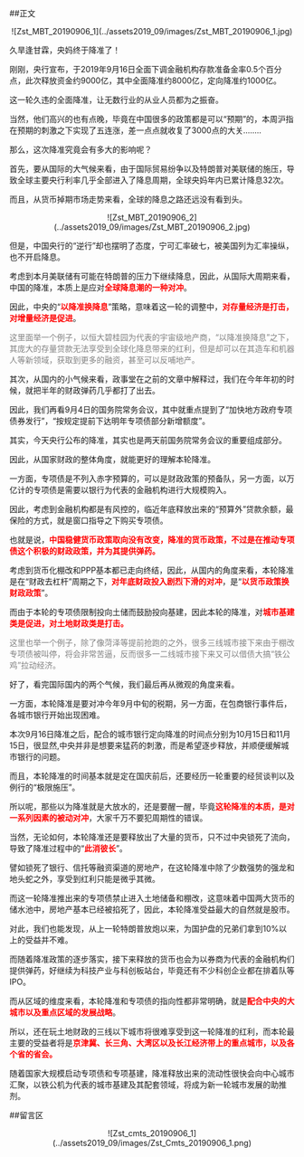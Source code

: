 ##正文

 <div align="center">![Zst_MBT_20190906_1](../assets2019_09/images/Zst_MBT_20190906_1.jpg)</div>

久旱逢甘霖，央妈终于降准了！

刚刚，央行宣布，于2019年9月16日全面下调金融机构存款准备金率0.5个百分点，此次释放资金约9000亿，其中全面降准约8000亿，定向降准约1000亿。

这一轮久违的全面降准，让无数行业的从业人员都为之振奋。

当然，他们高兴的也有点晚，毕竟在中国很多的政策都是可以“预期”的，本周沪指在预期的刺激之下实现了五连涨，差一点点就收复了3000点的大关........

那么，这次降准究竟会有多大的影响呢？

首先，要从国际的大气候来看，由于国际贸易纷争以及特朗普对美联储的施压，导致全球主要央行利率几乎全部进入了降息周期，全球央妈年内已累计降息32次。

而且，从货币掉期市场走势来看，全球的降息之路还远没有看到头。

 <div align="center">![Zst_MBT_20190906_2](../assets2019_09/images/Zst_MBT_20190906_2.jpg)</div>

但是，中国央行的“逆行”却也摆明了态度，宁可汇率破七，被美国列为汇率操纵，也不开启降息。

考虑到本月美联储有可能在特朗普的压力下继续降息，因此，从国际大周期来看，中国的降准，本质上是应对<font color="red">**全球降息潮的一种对冲**</font>。

因此，中央的“<font color="red">**以降准换降息**</font>”策略，意味着这一轮的调整中，<font color="red">**对存量经济是打击，对增量经济是促进**</font>。

<font color="grey">这里面举一个例子，以恒大碧桂园为代表的宇宙级地产商，“以降准换降息”之下，其庞大的存量贷款无法享受到全球化降息带来的红利，但是却可以在其造车和机器人等新领域，获取到更多的融资，甚至可以反哺地产。</font>


其次，从国内的小气候来看，政事堂在之前的文章中解释过，我们在今年年初的时候，就把半年的财政弹药几乎都打了出去。

因此，我们再看9月4日的国务院常务会议，其中就重点提到了“加快地方政府专项债券发行”，“按规定提前下达明年专项债部分新增额度”。

其实，今天央行公布的降准，其实也是两天前国务院常务会议的重要组成部分。

因此，从国家财政的整体角度，就能更好的理解本轮降准。

一方面，专项债是不列入赤字预算的，可以是财政政策的预备队，另一方面，以万亿计的专项债是需要以银行为代表的金融机构进行大规模购入。

因此，考虑到金融机构都是有风控的，临近年底释放出来的“预算外”贷款余额，最保险的方式，就是窗口指导之下购买专项债。

也就是说，<font color="red">**中国稳健货币政策取向没有改变，降准的货币政策，不过是在推动专项债这个积极的财政政策，并为其提供弹药。**</font>

考虑到货币化棚改和PPP基本都已走向终结，因此，从国内的角度来看，本轮降准是在“财政去杠杆”周期之下，<font color="red">**对年底财政投入剧烈下滑的对冲**</font>，是“<font color="red">**以货币政策换财政政策**</font>”。

而由于本轮的专项债限制投向土储而鼓励投向基建，因此本轮的降准，对<font color="red">**城市基建类是促进，对土地财政类是打击。**</font>

<font color="grey">这里也举一个例子，除了像菏泽等提前抢跑的之外，很多三线城市接下来由于棚改专项债被叫停，将会非常苦逼，反而很多一二线城市接下来又可以借债大搞“铁公鸡”拉动经济。</font>


好了，看完国际国内的两个气候，我们最后再从微观的角度来看。

一方面，本轮降准是要对冲今年9月中旬的税期，另一方面，在包商银行事件后，各城市银行开始出现困难。

本次9月16日降准之后，配合的城市银行定向降准的时间点分别为10月15日和11月15日，很显然,中央并非是想要来猛药的刺激，而是希望逐步释放，并顺便缓解城市银行的问题。

而且，本轮降准的时间基本就是定在国庆前后，还要经历一轮重要的经贸谈判以及例行的“极限施压”。

所以呢，那些以为降准就是大放水的，还是要醒一醒，毕竟<font color="red">**这轮降准的本质，是对一系列因素的被动对冲**</font>，大家千万不要犯周期性的错误。


当然，无论如何，本轮降准还是要释放出了大量的货币，只不过中央锁死了流向，导致了降准过程中的“<font color="red">**此消彼长**</font>”。

譬如锁死了银行、信托等融资渠道的房地产，在这轮降准中除了少数强势的强龙和地头蛇之外，享受到红利只能是微乎其微。

而这一轮降准推出来的专项债禁止进入土地储备和棚改，这意味着中国两大货币的储水池中，房地产基本已经被掐死了，因此，本轮降准受益最大的自然就是股市。

对此，我们也能发现，从上一轮特朗普放炮以来，为国护盘的兄弟们拿到10%以上的受益并不难。

而随着降准政策的逐步落实，接下来释放的货币也会为以券商为代表的金融机构们提供弹药，好继续为科技产业与科创板站台，毕竟还有不少科创企业都在排着队等IPO。


而从区域的维度来看，本轮降准和专项债的指向性都非常明确，就是<font color="red">**配合中央的大城市以及重点区域的发展战略**</font>。

所以，还在玩土地财政的三线以下城市将很难享受到这一轮降准的红利，而本轮最主要的受益者将是<font color="red">**京津冀、长三角、大湾区以及长江经济带上的重点城市，以及各个省的省会。**</font>

随着国家大规模启动专项债和专项基建，降准释放出来的流动性很快会向中心城市汇聚，以铁公机为代表的城市基建及其配套领域，将成为新一轮城市发展的助推剂。

##留言区
 <div align="center">![Zst_cmts_20190906_1](../assets2019_09/images/Zst_Cmts_20190906_1.png)</div>